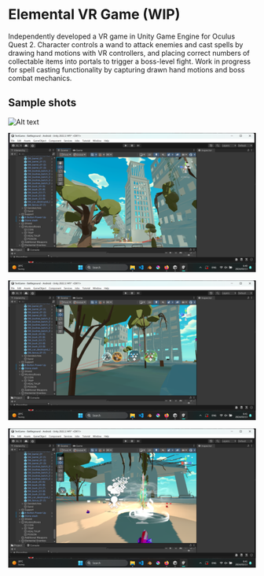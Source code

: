 # Elemental VR Game (WIP)

Independently developed a VR game in Unity Game Engine for Oculus Quest 2. Character controls a wand to attack enemies and cast spells by drawing
hand motions with VR controllers, and placing correct numbers of collectable items into portals to trigger a boss-level fight. Work in progress 
for spell casting functionality by capturing drawn hand motions and boss combat mechanics.

## Sample shots

![Alt text](./images/L1Layout.png)

![Alt text](./images/L1P1.png)

![Alt text](./images/L1P2.png)

![Alt text](./images/L1P3.png)
